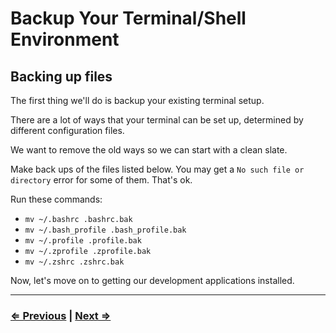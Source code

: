# Backup Your Terminal/Shell Environment

## Backing up files

The first thing we'll do is backup your existing terminal setup.

There are a lot of ways that your terminal can be set up, determined by different configuration files.

We want to remove the old ways so we can start with a clean slate.

Make back ups of the files listed below. You may get a `No such file or directory` error for some of them. That's ok.

Run these commands:

- `mv ~/.bashrc .bashrc.bak`
- `mv ~/.bash_profile .bash_profile.bak`
- `mv ~/.profile .profile.bak`
- `mv ~/.zprofile .zprofile.bak`
- `mv ~/.zshrc .zshrc.bak`

Now, let's move on to getting our development applications installed.

---

### [⇐ Previous](./README.md) | [Next ⇒](./2-homebrew.md)
